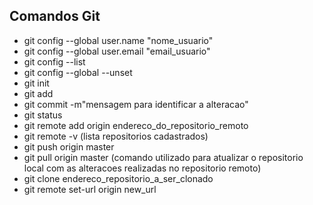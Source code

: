 ## Comandos Git 

- git config --global user.name "nome_usuario"
- git config --global user.email "email_usuario"
- git config --list
- git config --global --unset 
- git init
- git add 
- git commit -m"mensagem para identificar a alteracao"
- git status
- git remote add origin endereco_do_repositorio_remoto
- git remote -v (lista repositorios cadastrados)
- git push origin master
- git pull origin master (comando utilizado para atualizar o repositorio local com as alteracoes realizadas no repositorio remoto)
- git clone endereco_repositorio_a_ser_clonado
- git remote set-url origin new_url
